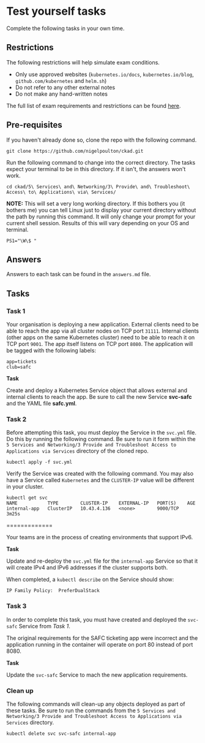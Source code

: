 # Test yourself tasks

Complete the following tasks in your own time.

## Restrictions

The following restrictions will help simulate exam conditions.

- Only use approved websites (`kubernetes.io/docs`, `kubernetes.io/blog`, `github.com/kubernetes` and `helm.sh`)
- Do not refer to any other external notes
- Do not make any hand-written notes

The full list of exam requirements and restrictions can be found [here](https://docs.linuxfoundation.org/tc-docs/certification/lf-candidate-handbook/exam-rules-and-policies).

## Pre-requisites

If you haven't already done so, clone the repo with the following command.

```
git clone https://github.com/nigelpoulton/ckad.git
```

Run the following command to change into the correct directory. The tasks expect your terminal to be in this directory. If it isn't, the answers won't work.

```
cd ckad/5\ Services\ and\ Networking/3\ Provide\ and\ Troubleshoot\ Access\ to\ Applications\ via\ Services/
```

**NOTE:** This will set a very long working directory. If this bothers you (it bothers me) you can tell Linux just to display your current directory without the path by running this command. It will only change your prompt for your current shell session. Results of this will vary depending on your OS and terminal.

```
PS1="\W\$ "
```

## Answers

Answers to each task can be found in the `answers.md` file.

## Tasks

### Task 1

Your organisation is deploying a new application. External clients need to be able to reach the app via all cluster nodes on TCP port `31111`. Internal clients (other apps on the same Kubernetes cluster) need to be able to reach it on TCP port `9001`. The app itself listens on TCP port `8080`. The application will be tagged with the following labels:

```
app=tickets
club=safc
```

**Task**

Create and deploy a Kubernetes Service object that allows external and internal clients to reach the app. Be sure to call the new Service **svc-safc** and the YAML file **safc.yml**.


### Task 2

Before attempting this task, you must deploy the Service in the `svc.yml` file. Do this by running the following command. Be sure to run it form within the `5 Services and Networking/3 Provide and Troubleshoot Access to Applications via Services` directory of the cloned repo.

`kubectl apply -f svc.yml`

Verify the Service was created with the following command. You may also have a Service called `Kubernetes` and the `CLUSTER-IP` value will be different in your cluster.

```
kubectl get svc
NAME           TYPE        CLUSTER-IP    EXTERNAL-IP   PORT(S)    AGE
internal-app   ClusterIP   10.43.4.136   <none>        9000/TCP   3m25s
```
=============

Your teams are in the process of creating environments that support IPv6.

**Task**

Update and re-deploy the `svc.yml` file for the `internal-app` Service so that it will create IPv4 and IPv6 addresses if the cluster supports both.

When completed, a `kubectl describe` on the Service should show:

`IP Family Policy:  PreferDualStack`

### Task 3

In order to complete this task, you must have created and deployed the `svc-safc` Service from *Task 1*. 

The original requirements for the SAFC ticketing app were incorrect and the application running in the container will operate on port 80 instead of port 8080.

**Task**

Update the `svc-safc` Service to mach the new application requirements.

### Clean up

The following commands will clean-up any objects deployed as part of these tasks. Be sure to run the commands from the `5 Services and Networking/3 Provide and Troubleshoot Access to Applications via Services` directory.

```
kubectl delete svc svc-safc internal-app
```